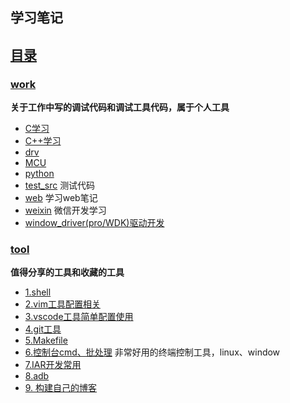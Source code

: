 ##  学习笔记 

## [目录](README.md)

### [work](./work) 

**关于工作中写的调试代码和调试工具代码，属于个人工具**
- [C学习](pro/C/README.md)
- [C++学习](pro/C++/README.md)
- [drv](pro/drv/)
- [MCU](pro/MCU/README.md)
- [python](pro/python/)
- [test_src](pro/src/) 测试代码
- [web](pro/web/) 学习web笔记
- [weixin](pro/weixin/) 微信开发学习
- [window_driver(pro/WDK)驱动开发](work/window_driver/README.md)

### [tool](./tool)

 **值得分享的工具和收藏的工具**
- [1.shell](tool/shell/) 
- [2.vim工具配置相关](./vim72/)
- [3.vscode工具简单配置使用](tool/vscode/)
- [4.git工具](tool/git/)
- [5.Makefile](tool/Makefile/) 
- [6.控制台cmd、批处理](tool/mobaxterm/) 非常好用的终端控制工具，linux、window 
- [7.IAR开发常用](tool/iar/)
- [8.adb](tool/adb/)
- [9. 构建自己的博客](tool/gitbook)




